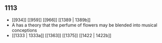 ## 1113
- [[934]] [[959]] [[966]] [[1389 | 1389b]] 
- A has a theory that the perfume of flowers may be blended into musical conceptions
- [[1333 | 1333a]] [[1363]] [[1375]] [[1422 | 1422b]] 


